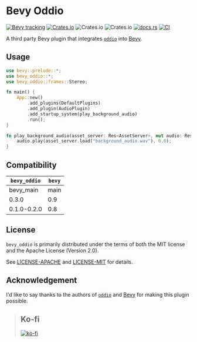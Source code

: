 # Bevy Oddio

[![Bevy tracking](https://img.shields.io/badge/Bevy%20tracking-main-lightblue)](https://github.com/bevyengine/bevy/blob/main/docs/plugins_guidelines.md#main-branch-tracking) [![Crates.io](https://img.shields.io/crates/d/bevy_oddio)](https://crates.io/crates/bevy_oddio) ![Crates.io](https://img.shields.io/crates/l/bevy_oddio) ![Crates.io](https://img.shields.io/crates/v/bevy_oddio) [![docs.rs](https://img.shields.io/docsrs/bevy_oddio)](https://docs.rs/bevy_oddio/latest/bevy_oddio/) [![CI](https://github.com/harudagondi/bevy_oddio/actions/workflows/rust.yml/badge.svg)](https://github.com/harudagondi/bevy_oddio/actions/workflows/rust.yml)

A third party Bevy plugin that integrates [`oddio`] into [Bevy].

[`oddio`]: https://github.com/Ralith/oddio
[Bevy]: https://github.com/bevyengine/bevy

## Usage

```rust no_run
use bevy::prelude::*;
use bevy_oddio::*;
use bevy_oddio::frames::Stereo;

fn main() {
    App::new()
        .add_plugins(DefaultPlugins)
        .add_plugin(AudioPlugin)
        .add_startup_system(play_background_audio)
        .run();
}

fn play_background_audio(asset_server: Res<AssetServer>, mut audio: ResMut<Audio<Stereo>>) {
    audio.play(asset_server.load("background_audio.wav"), 0.0);
}
```

## Compatibility

| `bevy_oddio`  | `bevy` |
| ------------- | ------ |
| bevy_main     | main   |
| 0.3.0         | 0.9    |
| 0.1.0-0.2.0   | 0.8    |

## License

`bevy_oddio` is primarily distributed under the terms of both the MIT license
and the Apache License (Version 2.0).

See [LICENSE-APACHE](LICENSE-APACHE) and [LICENSE-MIT](LICENSE-MIT) for details.

## Acknowledgement

I'd like to say thanks to the authors of [`oddio`] and [Bevy] for making this plugin possible.

> ## Ko-fi
>
> [![ko-fi](https://ko-fi.com/img/githubbutton_sm.svg)](https://ko-fi.com/D1D11H8FF)
